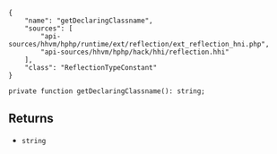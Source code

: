 ``` yamlmeta
{
    "name": "getDeclaringClassname",
    "sources": [
        "api-sources/hhvm/hphp/runtime/ext/reflection/ext_reflection_hni.php",
        "api-sources/hhvm/hphp/hack/hhi/reflection.hhi"
    ],
    "class": "ReflectionTypeConstant"
}
```




``` Hack
private function getDeclaringClassname(): string;
```




## Returns




+ ` string `
<!-- HHAPIDOC -->
